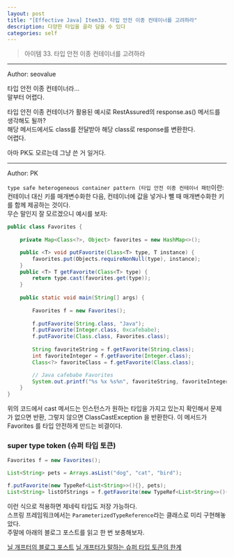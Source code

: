 ```yaml
---
layout: post
title: "[Effective Java] Item33. 타입 안전 이종 컨테이너를 고려하라"
description: 다양한 타입을 골라 담을 수 있다
categories: self
---
```


> 아이템 33. 타입 안전 이종 컨테이너를 고려하라


-----

Author: seovalue

타입 안전 이종 컨테이너라...<br> 
말부터 어렵다.<br>

타입 안전 이종 컨테이너가 활용된 예시로 RestAssured의 response.as() 메서드를 생각해도 될까?<br>
해당 메서드에서도 class를 전달받아 해당 class로 response를 변환한다.<br>
어렵다.<br>

아마 PK도 모르는데 그냥 쓴 거 일거다.<br>


-----

Author: PK

`type safe heterogeneous container pattern (타입 안전 이종 컨테이너 패턴`이란:<br>
컨테이너 대신 키를 매개변수화한 다음, 컨테이너에 값을 넣거나 뺄 때 매개변수화한 키를 함께 제공하는 것이다.<br>
무슨 말인지 잘 모르겠으니 예시를 보자:
```java
public class Favorites {
    
    private Map<Class<?>, Object> favorites = new HashMap<>();

    public <T> void putFavorite(Class<T> type, T instance) {
        favorites.put(Objects.requireNonNull(type), instance);
    }
    public <T> T getFavorite(Class<T> type) {
        return type.cast(favorites.get(type));
    }
    
    public static void main(String[] args) {
        
        Favorites f = new Favorites();
        
        f.putFavorite(String.class, "Java");
        f.putFavorite(Integer.class, 0xcafebabe);
        f.putFavorite(Class.class, Favorites.class);
        
        String favoriteString = f.getFavorite(String.class);
        int favoriteInteger = f.getFavorite(Integer.class);
        Class<?> favoriteClass = f.getFavorite(Class.class);

        // Java cafebabe Favorites
        System.out.printf("%s %x %s%n", favoriteString, favoriteInteger, favoriteClass);
    }
}
```
위의 코드에서 cast 메서드는 인스턴스가 원하는 타입을 가지고 있는지 확인해서 문제가 없으면 반환, 그렇지 않으면 ClassCastException 을 반환한다.
이 메서드가 Favorites 를 타입 안전하게 만드는 비결이다.

### super type token (슈퍼 타입 토큰)
```java
Favorites f = new Favorites();

List<String> pets = Arrays.asList("dog", "cat", "bird");

f.putFavorite(new TypeRef<List<String>>(){}, pets);
List<String> listOfStrings = f.getFavorite(new TypeRef<List<String>>(){});
```
이런 식으로 적용하면 제네릭 타입도 저장 가능하다.<br>
스프링 프레임워크에서는 `ParameterizedTypeReference`라는 클래스로 미리 구현해놓았다.<br>
주말에 아래의 블로그 포스트를 읽고 한 번 보충해보자.

[닐 개프터의 블로그 포스트](http://gafter.blogspot.com/2006/12/super-type-tokens.html)
[닐 개프터가 말하는 슈퍼 타입 토큰의 한계](http://gafter.blogspot.com/2007/05/limitation-of-super-type-tokens.html)

